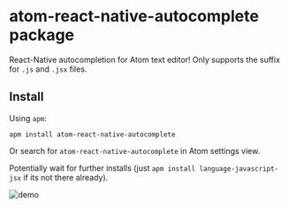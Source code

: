 # atom-react-native-autocomplete package

React-Native autocompletion for Atom text editor! Only supports the suffix for `.js` and `.jsx` files.

## Install
Using `apm`:

```
apm install atom-react-native-autocomplete
```

Or search for `atom-react-native-autocomplete` in Atom settings view.  <br />

Potentially wait for further installs  (just `apm install language-javascript-jsx` if its not there already).  <br />


![demo](http://7oxfk1.com1.z0.glb.clouddn.com/atom-react-native-autocomplete-demo.gif)
